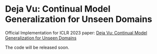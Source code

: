 # Deja Vu: Continual Model Generalization for Unseen Domains
Official Implementation for ICLR 2023 paper: [Deja Vu: Continual Model Generalization for Unseen Domains](https://arxiv.org/pdf/2301.10418.pdf)

The code will be released soon.

